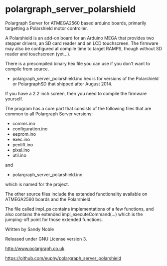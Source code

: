polargraph_server_polarshield
=============================

Polargraph Server for ATMEGA2560 based arduino boards, primarily targetting a Polarshield motor controller.

A Polarshield is an add-on board for an Arduino MEGA that provides two stepper drivers, an SD card reader and 
an LCD touchscreen. The firmware may also be configured at compile time to target RAMPS, though without SD reader and touchscreen (yet...).

There is a precompiled binary hex file you can use if you don't want to compile from source.

- polargraph_server_polarshield.ino.hex is for versions of the Polarshield or PolargraphSD that shipped after August 2014.

If you have a 2.2 inch screen, then you need to compile the firmware yourself.

The program has a core part that consists of the following files that are common to all Polargraph Server versions:

- comms.ino
- configuration.ino
- eeprom.ino
- exec.ino
- penlift.ino
- pixel.ino
- util.ino

and 
- polargraph_server_polarshield.ino

which is named for the project.

The other source files include the extended functionality available on ATMEGA2560 boards
and the Polarshield.

The file called impl_ps contains implementations of a few functions, and also
contains the extended impl_executeCommand(...) which is the jumping-off point for those 
extended functions.


Written by Sandy Noble

Released under GNU License version 3.

http://www.polargraph.co.uk

https://github.com/euphy/polargraph_server_polarshield
